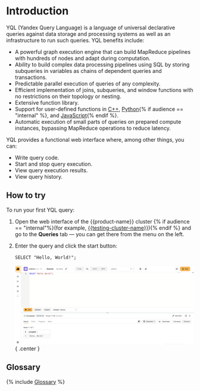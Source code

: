 # Introduction

YQL (Yandex Query Language) is a language of universal declarative queries against data storage and processing systems as well as an infrastructure to run such queries. YQL benefits include:

- A powerful graph execution engine that can build MapReduce pipelines with hundreds of nodes and adapt during computation.
- Ability to build complex data processing pipelines using SQL by storing subqueries in variables as chains of dependent queries and transactions.
- Predictable parallel execution of queries of any complexity.
- Efficient implementation of joins, subqueries, and window functions with no restrictions on their topology or nesting.
- Extensive function library.
- Support for user-defined functions in [C++](udf/cpp.md), [Python](udf/python.md){% if audience == "internal" %}, and [JavaScript](udf/javascript.md){% endif %}.
- Automatic execution of small parts of queries on prepared compute instances, bypassing MapReduce operations to reduce latency.


YQL provides a functional web interface where, among other things, you can:
- Write query code.
- Start and stop query execution.
- View query execution results.
- View query history.


## How to try

To run your first YQL query:
1. Open the web interface of the {{product-name}} cluster {% if audience == "internal"%}(for example, [{{testing-cluster-name}}]({{cluster-ui}})){% endif %} and go to the **Queries** tab — you can get there from the menu on the left.

2. Enter the query and click the start button:

   ```yql
   SELECT "Hello, World!";
   ```

   ![](../../images/yql-how-to-try.png){ .center }

## Glossary

{% include [Glossary](_includes/glossary.md) %}

